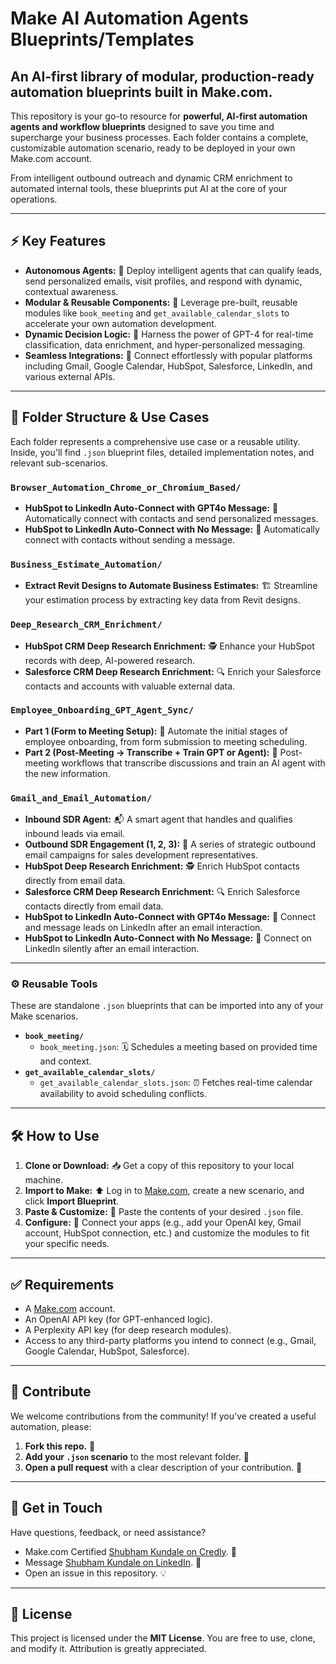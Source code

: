 # Make AI Automation Agents Blueprints/Templates

## An AI-first library of modular, production-ready automation blueprints built in Make.com.

This repository is your go-to resource for **powerful, AI-first automation agents and workflow blueprints** designed to save you time and supercharge your business processes. Each folder contains a complete, customizable automation scenario, ready to be deployed in your own Make.com account.

From intelligent outbound outreach and dynamic CRM enrichment to automated internal tools, these blueprints put AI at the core of your operations.

---

## ⚡ Key Features

* **Autonomous Agents:** 🤖 Deploy intelligent agents that can qualify leads, send personalized emails, visit profiles, and respond with dynamic, contextual awareness.
* **Modular & Reusable Components:** 🧩 Leverage pre-built, reusable modules like `book_meeting` and `get_available_calendar_slots` to accelerate your own automation development.
* **Dynamic Decision Logic:** 🧠 Harness the power of GPT-4 for real-time classification, data enrichment, and hyper-personalized messaging.
* **Seamless Integrations:** 🔗 Connect effortlessly with popular platforms including Gmail, Google Calendar, HubSpot, Salesforce, LinkedIn, and various external APIs.

---

## 📁 Folder Structure & Use Cases

Each folder represents a comprehensive use case or a reusable utility. Inside, you'll find `.json` blueprint files, detailed implementation notes, and relevant sub-scenarios.

### `Browser_Automation_Chrome_or_Chromium_Based/`
* **HubSpot to LinkedIn Auto-Connect with GPT4o Message:** 🤝 Automatically connect with contacts and send personalized messages.
* **HubSpot to LinkedIn Auto-Connect with No Message:** 🤫 Automatically connect with contacts without sending a message.

### `Business_Estimate_Automation/`
* **Extract Revit Designs to Automate Business Estimates:** 🏗️ Streamline your estimation process by extracting key data from Revit designs.

### `Deep_Research_CRM_Enrichment/`
* **HubSpot CRM Deep Research Enrichment:** 🕵️ Enhance your HubSpot records with deep, AI-powered research.
* **Salesforce CRM Deep Research Enrichment:** 🔍 Enrich your Salesforce contacts and accounts with valuable external data.

### `Employee_Onboarding_GPT_Agent_Sync/`
* **Part 1 (Form to Meeting Setup):** 📝 Automate the initial stages of employee onboarding, from form submission to meeting scheduling.
* **Part 2 (Post-Meeting → Transcribe + Train GPT or Agent):** 🎤 Post-meeting workflows that transcribe discussions and train an AI agent with the new information.

### `Gmail_and_Email_Automation/`
* **Inbound SDR Agent:** 📬 A smart agent that handles and qualifies inbound leads via email.
* **Outbound SDR Engagement (1, 2, 3):** 📧 A series of strategic outbound email campaigns for sales development representatives.
* **HubSpot Deep Research Enrichment:** 🕵️ Enrich HubSpot contacts directly from email data.
* **Salesforce CRM Deep Research Enrichment:** 🔍 Enrich Salesforce contacts directly from email data.
* **HubSpot to LinkedIn Auto-Connect with GPT4o Message:** 🤝 Connect and message leads on LinkedIn after an email interaction.
* **HubSpot to LinkedIn Auto-Connect with No Message:** 🤫 Connect on LinkedIn silently after an email interaction.

---

### ⚙️ Reusable Tools

These are standalone `.json` blueprints that can be imported into any of your Make scenarios.

* **`book_meeting/`**
    * `book_meeting.json`: 🗓️ Schedules a meeting based on provided time and context.
* **`get_available_calendar_slots/`**
    * `get_available_calendar_slots.json`: ⏰ Fetches real-time calendar availability to avoid scheduling conflicts.

---

## 🛠 How to Use

1.  **Clone or Download:** 📥 Get a copy of this repository to your local machine.
2.  **Import to Make:** ⬆️ Log in to [Make.com](https://www.make.com), create a new scenario, and click **Import Blueprint**.
3.  **Paste & Customize:** 📝 Paste the contents of your desired `.json` file.
4.  **Configure:** 🔧 Connect your apps (e.g., add your OpenAI key, Gmail account, HubSpot connection, etc.) and customize the modules to fit your specific needs.

---

## ✅ Requirements

* A [Make.com](https://www.make.com) account.
* An OpenAI API key (for GPT-enhanced logic).
* A Perplexity API key (for deep research modules).
* Access to any third-party platforms you intend to connect (e.g., Gmail, Google Calendar, HubSpot, Salesforce).

---

## 🤝 Contribute

We welcome contributions from the community! If you've created a useful automation, please:
1.  **Fork this repo.** 🍴
2.  **Add your `.json` scenario** to the most relevant folder. 📂
3.  **Open a pull request** with a clear description of your contribution. 🚀

---

## 💬 Get in Touch

Have questions, feedback, or need assistance?
* Make.com Certified [Shubham Kundale on Credly](https://www.credly.com/users/shubham-kundale). 👤
* Message [Shubham Kundale on LinkedIn](https://www.linkedin.com/in/shubhamkundale). 👤
* Open an issue in this repository. 💡

---

## 📄 License

This project is licensed under the **MIT License**. You are free to use, clone, and modify it. Attribution is greatly appreciated.

